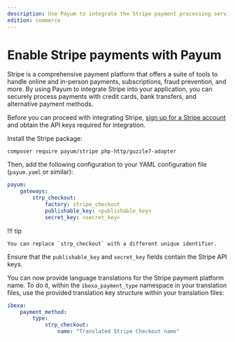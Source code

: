 ```yaml
---
description: Use Payum to integrate the Stripe payment processing service.
edition: commerce
---
```


# Enable Stripe payments with Payum

Stripe is a comprehensive payment platform that offers a suite of tools to handle online and in-person payments, subscriptions, fraud prevention, and more.
By using Payum to integrate Stripe into your application, you can securely process payments with credit cards, bank transfers, and alternative payment methods.

Before you can proceed with integrating Stripe, [sign up for a Stripe account](https://dashboard.stripe.com/register) and obtain the API keys required for integration.

Install the Stripe package:

`composer require payum/stripe php-http/guzzle7-adapter`

Then, add the following configuration to your YAML configuration file (`payum.yaml` or similar):

```yaml
payum:
    gateways:
        strp_checkout:
            factory: stripe_checkout
            publishable_key: <publishable_key>
            secret_key: <secret_key>

```

!!! tip

    You can replace `strp_checkout` with a different unique identifier.

Ensure that the `publishable_key` and `secret_key` fields contain the Stripe API keys.

You can now provide language translations for the Stripe payment platform name.
To do it, within the `ibexa_payment_type` namespace in your translation files, use the provided translation key structure within your translation files:

```yaml
ibexa:
    payment_method:
        type:
            strp_checkout:
                name: "Translated Stripe Checkout name"

```